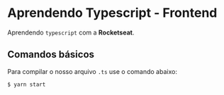 # Aprendendo Typescript - Frontend
Aprendendo `typescript` com a **Rocketseat**.

## Comandos básicos
Para compilar o nosso arquivo `.ts` use o comando abaixo:
```bash
$ yarn start
```
